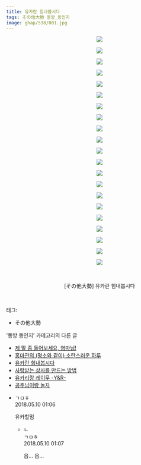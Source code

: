 ```yaml
---
title: 유카란 힘내봅시다
tags: その他大勢 동방_동인지
image: ghap/538/001.jpg
---
```

<div class="article">
<p style="text-align: center; clear: none; float: none;"><img src="{{ site.nasurl }}/ghap/538/001.jpg"/></p>
<p style="text-align: center; clear: none; float: none;"><img src="{{ site.nasurl }}/ghap/538/002.jpg"/></p>
<p style="text-align: center; clear: none; float: none;"><img src="{{ site.nasurl }}/ghap/538/003.jpg"/></p>
<p style="text-align: center; clear: none; float: none;"><img src="{{ site.nasurl }}/ghap/538/004.jpg"/></p>
<p style="text-align: center; clear: none; float: none;"><img src="{{ site.nasurl }}/ghap/538/005.jpg"/></p>
<p style="text-align: center; clear: none; float: none;"><img src="{{ site.nasurl }}/ghap/538/006.jpg"/></p>
<p style="text-align: center; clear: none; float: none;"><img src="{{ site.nasurl }}/ghap/538/007.jpg"/></p>
<p style="text-align: center; clear: none; float: none;"><img src="{{ site.nasurl }}/ghap/538/008.jpg"/></p>
<p style="text-align: center; clear: none; float: none;"><img src="{{ site.nasurl }}/ghap/538/009.jpg"/></p>
<p style="text-align: center; clear: none; float: none;"><img src="{{ site.nasurl }}/ghap/538/010.jpg"/></p>
<p style="text-align: center; clear: none; float: none;"><img src="{{ site.nasurl }}/ghap/538/011.jpg"/></p>
<p style="text-align: center; clear: none; float: none;"><img src="{{ site.nasurl }}/ghap/538/012.jpg"/></p>
<p style="text-align: center; clear: none; float: none;"><img src="{{ site.nasurl }}/ghap/538/013.jpg"/></p>
<p style="text-align: center; clear: none; float: none;"><img src="{{ site.nasurl }}/ghap/538/014.jpg"/></p>
<p style="text-align: center; clear: none; float: none;"><img src="{{ site.nasurl }}/ghap/538/015.jpg"/></p>
<p style="text-align: center; clear: none; float: none;"><img src="{{ site.nasurl }}/ghap/538/016.jpg"/></p>
<p style="text-align: center; clear: none; float: none;"><img src="{{ site.nasurl }}/ghap/538/017.jpg"/></p>
<p style="text-align: center; clear: none; float: none;"><img src="{{ site.nasurl }}/ghap/538/018.jpg"/></p>
<p style="text-align: center; clear: none; float: none;"><img src="{{ site.nasurl }}/ghap/538/019.jpg"/></p>
<p style="text-align: center; clear: none; float: none;"><img src="{{ site.nasurl }}/ghap/538/020.jpg"/></p>
<p style="text-align: center; clear: none; float: none;"><img src="{{ site.nasurl }}/ghap/538/021.jpg"/></p>
<p style="text-align: center; clear: none; float: none;"><br/></p>
<p style="text-align: center; clear: none; float: none;">[その他大勢] 유카란 힘내봅시다</p>
<p><br/></p>
</div><div class="tagTrail">
<p>태그: </p>
<ul>
<li>その他大勢</li>
</ul>
</div><div class="another">
<p>'동방 동인지' 카테고리의 다른 글</p>
<ul>
<li><a href="/2016-06-24-ghap_540">제 말 좀 들어보세요, 염마님!</a></li>
<li><a href="/2016-06-24-ghap_539">홍마관의 (평소와 같이) 소란스러운 하루</a></li>
<li><a href="/2016-06-24-ghap_538">유카란 힘내봅시다</a></li>
<li><a href="/2016-06-24-ghap_537">사랑받는 상사를 만드는 방법</a></li>
<li><a href="/2016-06-24-ghap_536">유카리랑 레이무 -Y&amp;R-</a></li>
<li><a href="/2016-06-24-ghap_535">공주님이랑 놀자</a></li>
</ul>
</div><div class="cb_module cb_fluid">
<div class="cb_wrt cb_profile">
<div class="comment">
<ul>
<li class="cb_thumb_off" id="comment15253390">
<div class="cb_comment_area">
<div class="cb_info_area">
<div class="cb_section">
<span class="cb_nick_name">ㄱㅁㅎ</span>
</div>
<div class="cb_section">
<span class="cb_date">2018.05.10 01:06 </span>
</div>
</div>
<div class="cb_dsc_comment">
<p class="cb_dsc">
											유카할멈
										</p>
</div>
<ul>
<li class="cb_thumb_off" id="comment15253391">
<span class="cb_bu_subnode">ㄴ</span>
<div class="cb_comment_area">
<div class="cb_info_area">
<div class="cb_section">
<span class="cb_nick_name">ㄱㅁㅎ</span>
</div>
<div class="cb_section">
<span class="cb_date">2018.05.10 01:07 </span>
</div>
</div>
<div class="cb_dsc_comment">
<p class="cb_dsc">
																읍... 읍...
															</p>
</div>
</div>
</li>
</ul>
</div></li>
</ul>
</div>
</div><!-- commentList close -->
</div>